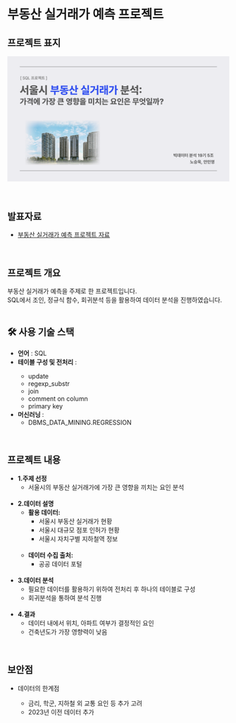 # 부동산 실거래가 예측 프로젝트

<div>
  <h2> <strong>프로젝트 표지</strong> </h2>
</div>

![SQL 프로젝트 표지](SQL_표지.png)

<br>

<div>
  <h2><strong>발표자료</strong></h2>
</div>

<ul>
  <li><a href="SQL프로젝트.pdf">부동산 실거래가 예측 프로젝트 자료</a></li>
</ul>


<br>

<div>
  <h2><strong>프로젝트 개요</strong></h2>
  부동산 실거래가 예측을 주제로 한 프로젝트입니다.<br>
  SQL에서 조인, 정규식 함수, 회귀분석 등을 활용하여 데이터 분석을 진행하였습니다.<br>
</div>

<br>

<div>
  <h2><strong>🛠 사용 기술 스택</strong></h2>
  <ul>
    <li><strong>언어</strong> : SQL </li>
    <li><strong>테이블 구성 및 전처리</strong> : </li>
      <ul>
        <li>update</li>
        <li>regexp_substr</li>
        <li>join</li>
        <li>comment on column</li>
        <li>primary key</li>
      </ul>
    <li><strong>머신러닝 </strong>: 
      <ul>  
        <li>DBMS_DATA_MINING.REGRESSION</li>
      </ul>
  </li>
  </ul>
</div>

<br>

<div>
  <h2><strong>프로젝트 내용</strong></h2>
  <ul>
    <li><strong>1.주제 선정</strong>
      <ul>
        <li>서울시의 부동산 실거래가에 가장 큰 영향을 끼치는 요인 분석</li>
      </ul>
    </li>
    <br>
    <li><strong>2.데이터 설명</strong>
      <ul>
        <li><strong>활용 데이터:</strong>
          <ul>
            <li>서울시 부동산 실거래가 현황</li>
            <li>서울시 대규모 점포 인허가 현황</li>
            <li>서울시 자치구별 지하철역 정보</li>
          </ul>
        </li>
        <br>
        <li><strong>데이터 수집 출처:</strong>
          <ul>
            <li>공공 데이터 포털</li>
          </ul>
        </li>
      </ul>
    </li>
    <br>
    <li><strong>3.데이터 분석</strong>
      <ul>
          <li>필요한 데이터를 활용하기 위하여 전처리 후 하나의 테이블로 구성</li>
          <li>회귀분석을 통하여 분석 진행</li>
      </ul>
    </li>
    <br>
    <li><strong>4.결과</strong>
      <ul>
        <li>데이터 내에서 위치, 아파트 여부가 결정적인 요인</li>
        <li>건축년도가 가장 영향력이 낮음</li>
      </ul>
    </li>
  </ul>
</div>

<br>

<div>
  <h2><strong>보안점</strong></h2>
  <ul>
    <li>데이터의 한계점</li>
      <ul>
        <li>금리, 학군, 지하철 외 교통 요인 등 추가 고려</li>
        <li>2023년 이전 데이터 추가</li>
      </ul>
  </ul>
</div>

